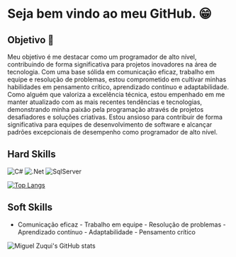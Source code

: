 # Seja bem vindo ao meu GitHub. 😁

## Objetivo 🚀
Meu objetivo é me destacar como um programador de alto nível, contribuindo de forma significativa para projetos inovadores na área de tecnologia. Com uma base sólida em comunicação eficaz, trabalho em equipe e resolução de problemas, estou comprometido em cultivar minhas habilidades em pensamento crítico, aprendizado contínuo e adaptabilidade. Como alguém que valoriza a excelência técnica, estou empenhado em me manter atualizado com as mais recentes tendências e tecnologias, demonstrando minha paixão pela programação através de projetos desafiadores e soluções criativas. Estou ansioso para contribuir de forma significativa para equipes de desenvolvimento de software e alcançar padrões excepcionais de desempenho como programador de alto nível.





## Hard Skills
![C#](https://img.shields.io/badge/C%23-239120?style=for-the-badge&logo=c-sharp&logoColor=white) ![.Net](https://img.shields.io/badge/.NET-512BD4?style=for-the-badge&logo=dotnet&logoColor=white)  ![SqlServer](https://img.shields.io/badge/Microsoft_SQL_Server-CC2927?style=for-the-badge&logo=microsoft-sql-server&logoColor=white)  

[![Top Langs](https://github-readme-stats.vercel.app/api/top-langs/?username=miguel-n-zuqui)](https://github.com/anuraghazra/github-readme-stats)



## Soft Skills
- Comunicação eficaz - Trabalho em equipe - Resolução de problemas - Aprendizado contínuo - Adaptabilidade - Pensamento crítico

![Miguel Zuqui's GitHub stats](https://github-readme-stats.vercel.app/api?username=miguel-n-zuqui&show_icons=true&theme=transparent)
